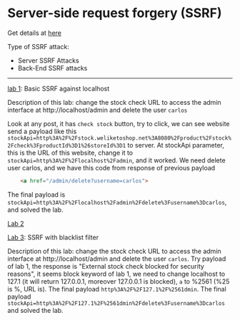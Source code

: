 # Server-side request forgery (SSRF)

Get details at [here](https://portswigger.net/web-security/ssrf)

Type of SSRF attack:
 - Server SSRF Attacks
 - Back-End SSRF attacks

---

[lab 1](https://portswigger.net/web-security/ssrf/lab-basic-ssrf-against-localhost): Basic SSRF against localhost

Description of this lab: change the stock check URL to access the admin interface at http://localhost/admin and delete the user `carlos`

Look at any post, it has `check stock` button, try to click, we can see website send a payload like this `stockApi=http%3A%2F%2Fstock.weliketoshop.net%3A8080%2Fproduct%2Fstock%2Fcheck%3FproductId%3D1%26storeId%3D1` to server. At stockApi parameter, this is the URL of this website, change it to `stockApi=http%3A%2F%2Flocalhost%2Fadmin`, and it worked. We need delete user carlos, and we have this code from response of previous payload

```html
    <a href="/admin/delete?username=carlos">
```

The final payload is `stockApi=http%3A%2F%2Flocalhost%2Fadmin%2Fdelete%3Fusername%3Dcarlos`, and solved the lab.

[Lab 2](#)

[Lab 3](https://portswigger.net/web-security/ssrf/lab-ssrf-with-blacklist-filter): SSRF with blacklist filter

Description of this lab: change the stock check URL to access the admin interface at http://localhost/admin and delete the user `carlos`. Try payload of lab 1, the response is "External stock check blocked for security reasons", it seems block keyword of lab 1, we need to change localhost to 127.1 (it will return 127.0.0.1, moreover 127.0.0.1 is blocked), `a` to %2561 (%25 is %, URL is). The final payload `http%3A%2F%2F127.1%2F%2561dmin`. The final payload `stockApi=http%3A%2F%2F127.1%2F%2561dmin%2Fdelete%3Fusername%3Dcarlos` and solved the lab.